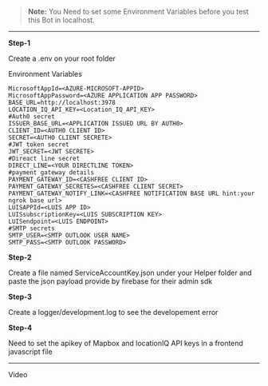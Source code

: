 > **Note:** You Need to set some Environment Variables before you test this Bot in localhost.

---

**Step-1**

Create a  .env on your root folder

Environment Variables

 ```
MicrosoftAppId=<AZURE-MICROSOFT-APPID>
MicrosoftAppPassword=<AZURE APPLICATION APP PASSWORD>
BASE_URL=http://localhost:3978
LOCATION_IQ_API_KEY=<Location_IQ_API_KEY>
#Auth0 secret
ISSUER_BASE_URL=<APPLICATION ISSUED URL BY AUTH0>
CLIENT_ID=<AUTH0 CLIENT ID>
SECRET=<AUTH0 CLIENT SECRETE>
#JWT token secret
JWT_SECRET=<JWT SECRETE>
#Direact line secret
DIRECT_LINE=<YOUR DIRECTLINE TOKEN>
#payment gateway details
PAYMENT_GATEWAY_ID=<CASHFREE CLIENT ID>
PAYMENT_GATEWAY_SECRETES=<CASHFREE CLIENT SECRET>
PAYMENT_GATEWAY_NOTIFY_LINK=<CASHFREE NOTIFICATION BASE URL hint:your ngrok base url>
LUISAPPId=<LUIS APP ID>
LUISsubscriptionKey=<LUIS SUBSCRIPTION KEY>
LUISendpoint=<LUIS ENDPOINT>
#SMTP secrets
SMTP_USER=<SMTP OUTLOOK USER NAME>
SMTP_PASS=<SMTP OUTLOOK PASSWORD>
```

**Step-2**

Create a file named ServiceAccountKey.json under your Helper folder and paste the json payload provide by firebase for their admin sdk

**Step-3**

Create a logger/development.log to see the developement error

**Step-4**

Need to set the apikey of Mapbox and locationIQ API keys in a frontend javascript file



---

Video





